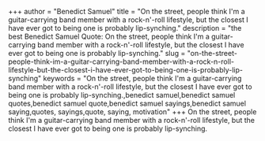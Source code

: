 +++
author = "Benedict Samuel"
title = "On the street, people think I'm a guitar-carrying band member with a rock-n'-roll lifestyle, but the closest I have ever got to being one is probably lip-synching."
description = "the best Benedict Samuel Quote: On the street, people think I'm a guitar-carrying band member with a rock-n'-roll lifestyle, but the closest I have ever got to being one is probably lip-synching."
slug = "on-the-street-people-think-im-a-guitar-carrying-band-member-with-a-rock-n-roll-lifestyle-but-the-closest-i-have-ever-got-to-being-one-is-probably-lip-synching"
keywords = "On the street, people think I'm a guitar-carrying band member with a rock-n'-roll lifestyle, but the closest I have ever got to being one is probably lip-synching.,benedict samuel,benedict samuel quotes,benedict samuel quote,benedict samuel sayings,benedict samuel saying,quotes, sayings,quote, saying, motivation"
+++
On the street, people think I'm a guitar-carrying band member with a rock-n'-roll lifestyle, but the closest I have ever got to being one is probably lip-synching.

